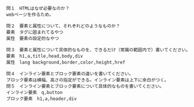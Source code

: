 
    問１　HTMLはなぜ必要なのか？
    webページを作るため。

    問２　要素と属性について、それぞれどのようなものか？
    要素　タグに囲まれてるやつ
    属性　要素の設定的なやつ

    問３　要素と属性について具体的なものを、できるだけ（常識の範囲内で）書いてください。
    要素　h1,a,title,head,body,div
    属性　lang background,border,color,height,href

    問４　インライン要素とブロック要素の違いを書いてください。
    ブロック要素は横幅、高さの指定ができる。インライン要素は上下に余白がつく。
    問５　インライン要素とブロック要素について具体的なものを書いてください。
    インライン要素　q,button
    ブロック要素　h1,a,header,div
